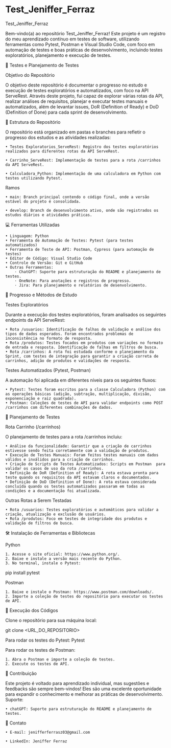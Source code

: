 ﻿# Test_Jeniffer_Ferraz

Test_Jeniffer_Ferraz

Bem-vindo(a) ao repositório Test_Jeniffer_Ferraz!
Este projeto é um registro do meu aprendizado contínuo em testes de software, utilizando ferramentas como Pytest, Postman e Visual Studio Code, com foco em automação de testes e boas práticas de desenvolvimento, incluindo testes exploratórios, planejamento e execução de testes.

🤖 Testes e Planejamento de Testes

Objetivo do Repositório

O objetivo deste repositório é documentar o progresso no estudo e execução de testes exploratórios e automatizados, com foco na API ServeRest. 
Através deste projeto, fui capaz de explorar várias rotas da API, realizar análises de requisitos, planejar e executar testes manuais e automatizados, além de levantar issues, DoR (Definition of Ready) e DoD (Definition of Done) para cada sprint de desenvolvimento.

📂 Estrutura do Repositório

O repositório está organizado em pastas e branches para refletir o progresso dos estudos e as atividades realizadas:

	• Testes Exploratorios_ServeRest: Registro dos testes exploratórios realizados para diferentes rotas da API ServeRest.

	• Carrinho_ServeRest: Implementação de testes para a rota /carrinhos da API ServeRest.

	• Calculadora_Python: Implementação de uma calculadora em Python com testes utilizando Pytest.

Ramos

	• main: Branch principal contendo o código final, onde a versão estável do projeto é consolidada.

	• develop: Branch de desenvolvimento ativo, onde são registrados os estudos diários e atividades práticas.

💻 Ferramentas Utilizadas

	• Linguagem: Python
	• Ferramenta de Automação de Testes: Pytest (para testes automatizados)
	• Ferramenta de Teste de API: Postman, Cypress (para automação de testes)
	• Editor de Código: Visual Studio Code
	• Controle de Versão: Git e GitHub
	• Outras Ferramentas:
		· ChatGPT: Suporte para estruturação do README e planejamento de testes.
		· OneNote: Para anotações e registros de progresso.
		· Jira: Para planejamento e relatórios de desenvolvimento.

🚀 Progresso e Métodos de Estudo

Testes Exploratórios

Durante a execução dos testes exploratórios, foram analisados os seguintes endpoints da API ServeRest:

	• Rota /usuarios: Identificação de falhas de validação e análise dos tipos de dados esperados. Foram encontrados problemas de inconsistência no formato de resposta.
	• Rota /produtos: Testes focados em produtos com variações no formato de entrada e resposta. Identificação de falhas em filtros de busca.
	• Rota /carrinhos: A rota foi estudada conforme o planejamento da Sprint, com testes de integração para garantir a criação correta de carrinhos, adição de produtos e validações de resposta.

Testes Automatizados (Pytest, Postman)

A automação foi aplicada em diferentes níveis para os seguintes fluxos:

	• Pytest: Testes foram escritos para a classe Calculadora (Python) com as operações básicas (adição, subtração, multiplicação, divisão, exponenciação e raiz quadrada).
	• Postman: Coleções de testes de API para validar endpoints como POST /carrinhos com diferentes combinações de dados.

📄 Planejamento de Testes

Rota Carrinho (/carrinhos)

O planejamento de testes para a rota /carrinhos incluiu:

	• Análise da funcionalidade: Garantir que a criação de carrinhos estivesse sendo feita corretamente com a validação de produtos.
	• Execução de Testes Manuais: Foram feitos testes manuais com dados válidos e inválidos para a criação de carrinhos.
	• Criação de Scripts de Testes Automatizados: Scripts em Postman  para validar os casos de uso da rota /carrinhos.
	• Definição de DoR (Definition of Ready): A rota estava pronta para teste quando os requisitos da API estavam claros e documentados.
	• Definição de DoD (Definition of Done): A rota estava considerada concluída quando os testes automatizados passaram em todas as condições e a documentação foi atualizada.
	
Outras Rotas a Serem Testadas

	• Rota /usuarios: Testes exploratórios e automáticos para validar a criação, atualização e exclusão de usuários.
	• Rota /produtos: Foco em testes de integridade dos produtos e validação de filtros de busca.

🛠 Instalação de Ferramentas e Bibliotecas

Python

	1. Acesse o site oficial: https://www.python.org/.
	2. Baixe e instale a versão mais recente do Python.
	3. No terminal, instale o Pytest:
pip install pytest


Postman

	1. Baixe e instale o Postman: https://www.postman.com/downloads/.
	2. Importe a coleção de testes do repositório para executar os testes de API.
	

📝 Execução dos Códigos

Clone o repositório para sua máquina local:

git clone <URL_DO_REPOSITORIO>

Para rodar os testes do Pytest:
Pytest

Para rodar os testes de Postman:

	1. Abra o Postman e importe a coleção de testes.
	2. Execute os testes de API.
	

🤝 Contribuição

Este projeto é voltado para aprendizado individual, mas sugestões e feedbacks são sempre bem-vindos! Eles são uma excelente oportunidade para expandir o conhecimento e melhorar as práticas de desenvolvimento.
Suporte:

	• chatGPT: Suporte para estruturação do README e planejamento de testes.

📧 Contato

	• E-mail: jenifferferrasz03@gmail.com

	• LinkedIn: Jeniffer Ferraz

